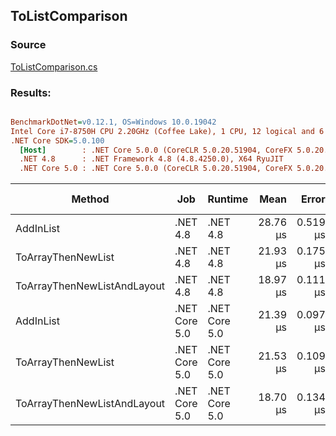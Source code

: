 ﻿## ToListComparison

### Source
[ToListComparison.cs](../../src/StructLinq.Benchmark/ToListComparison.cs)

### Results:
``` ini

BenchmarkDotNet=v0.12.1, OS=Windows 10.0.19042
Intel Core i7-8750H CPU 2.20GHz (Coffee Lake), 1 CPU, 12 logical and 6 physical cores
.NET Core SDK=5.0.100
  [Host]        : .NET Core 5.0.0 (CoreCLR 5.0.20.51904, CoreFX 5.0.20.51904), X64 RyuJIT
  .NET 4.8      : .NET Framework 4.8 (4.8.4250.0), X64 RyuJIT
  .NET Core 5.0 : .NET Core 5.0.0 (CoreCLR 5.0.20.51904, CoreFX 5.0.20.51904), X64 RyuJIT


```
|                      Method |           Job |       Runtime |     Mean |    Error |   StdDev | Code Size |   Gen 0 |  Gen 1 | Gen 2 | Allocated |
|---------------------------- |-------------- |-------------- |---------:|---------:|---------:|----------:|--------:|-------:|------:|----------:|
|                   AddInList |      .NET 4.8 |      .NET 4.8 | 28.76 μs | 0.519 μs | 0.675 μs |    0.5 KB | 27.7710 | 0.0305 |     - | 128.48 KB |
|          ToArrayThenNewList |      .NET 4.8 |      .NET 4.8 | 21.93 μs | 0.175 μs | 0.164 μs |   2.72 KB | 16.9373 | 0.0305 |     - |  78.35 KB |
| ToArrayThenNewListAndLayout |      .NET 4.8 |      .NET 4.8 | 18.97 μs | 0.111 μs | 0.103 μs |   1.63 KB |  8.4534 | 0.0305 |     - |  39.18 KB |
|                   AddInList | .NET Core 5.0 | .NET Core 5.0 | 21.39 μs | 0.097 μs | 0.086 μs |   0.59 KB | 27.7710 | 9.2468 |     - | 128.32 KB |
|          ToArrayThenNewList | .NET Core 5.0 | .NET Core 5.0 | 21.53 μs | 0.109 μs | 0.102 μs |   1.76 KB | 16.9373 | 2.1057 |     - |   78.2 KB |
| ToArrayThenNewListAndLayout | .NET Core 5.0 | .NET Core 5.0 | 18.70 μs | 0.134 μs | 0.125 μs |   1.32 KB |  8.4534 | 1.0376 |     - |  39.12 KB |
